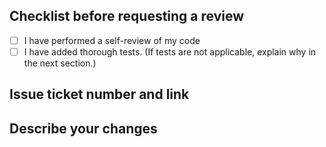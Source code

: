 ## Checklist before requesting a review
- [ ] I have performed a self-review of my code
- [ ] I have added thorough tests. (If tests are not applicable, explain why in the next section.)

## Issue ticket number and link

## Describe your changes
